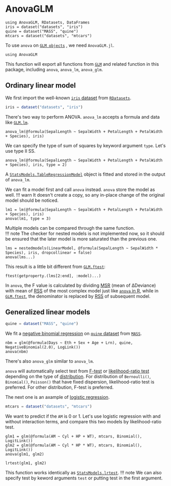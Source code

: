 # AnovaGLM
```@setup glm
using AnovaGLM, RDatasets, DataFrames
iris = dataset("datasets", "iris")
quine = dataset("MASS", "quine")
mtcars = dataset("datasets", "mtcars")
```
To use `anova` on [`GLM objects`](https://juliastats.org/GLM.jl/stable/) , we need `AnovaGLM.jl`.
```@example glm
using AnovaGLM
```
This function will export all functions from [`GLM`](https://juliastats.org/GLM.jl/stable/) and related function in this package, including `anova`, `anova_lm`, `anova_glm`.
## Ordinary linear model
We first import the well-known [`iris` dataset](https://en.wikipedia.org/wiki/Iris_flower_data_set) from [`RDatasets`](https://github.com/JuliaStats/RDatasets.jl).
```julia
iris = dataset("datasets", "iris")
```
There's two way to perform ANOVA. `anova_lm` accepts a formula and data like [`GLM.lm`](https://juliastats.org/GLM.jl/stable/api/#GLM.lm).
```@example glm
anova_lm(@formula(SepalLength ~ SepalWidth + PetalLength + PetalWidth + Species), iris)
```
We can specify the type of sum of squares by keyword argument `type`. Let's use type II SS.
```@example glm
anova_lm(@formula(SepalLength ~ SepalWidth + PetalLength + PetalWidth + Species), iris, type = 2)
```
A [`StatsModels.TableRegressionModel`](https://juliastats.org/StatsModels.jl/stable/api/#StatsModels.TableRegressionModel) object is fitted and stored in the output of `anova_lm`.  

We can fit a model first and call `anova` instead. `anova` store the model as well.
!!! warn
    It doesn't create a copy, so any in-place change of the original model should be noticed. 
```@example glm
lm1 = lm(@formula(SepalLength ~ SepalWidth + PetalLength + PetalWidth + Species), iris)
anova(lm1, type = 3)
```
Multiple models can be compared through the same function.  
!!! note
    The checker for nested models is not implemented now, so it should be ensured that the later model is more saturated than the previous one.  
```@example glm
lms = nestedmodels(LinearModel, @formula(SepalLength ~ SepalWidth * Species), iris, dropcollinear = false)
anova(lms...)
```
This result is a little bit different from [`GLM.ftest`](https://juliastats.org/GLM.jl/stable/api/#GLM.ftest):
```@example glm
ftest(getproperty.(lms[2:end], :model)...)
```
In `anova`, the F value is calculated by dividing [MSR](https://en.wikipedia.org/wiki/Mean_squared_error) (mean of ΔDeviance) with mean of [RSS](https://en.wikipedia.org/wiki/Residual_sum_of_squares) of the most complex model just like [`anova` in R](https://www.rdocumentation.org/packages/stats/versions/3.6.2/topics/anova), while in [`GLM.ftest`](https://juliastats.org/GLM.jl/stable/api/#GLM.ftest), the denominator is replaced by [RSS](https://en.wikipedia.org/wiki/Residual_sum_of_squares) of subsequent model.
## Generalized linear models 
```julia
quine = dataset("MASS", "quine")
```
We fit a [negative binomial regression](https://en.wikipedia.org/wiki/Generalized_linear_model) on [`quine` dataset](https://www.rdocumentation.org/packages/MASS/versions/7.3-57/topics/quine) from [`MASS`](https://www.rdocumentation.org/packages/MASS/versions/7.3-57).
```@example glm
nbm = glm(@formula(Days ~ Eth + Sex + Age + Lrn), quine, NegativeBinomial(2.0), LogLink())
anova(nbm)
```
There's also `anova_glm` similar to `anova_lm`.  

`anova` will automatically select test from [F-test](https://en.wikipedia.org/wiki/F-test) or [likelihood-ratio test](https://en.wikipedia.org/wiki/Likelihood-ratio_test) depending on the type of [distribution](https://juliastats.org/GLM.jl/stable/#Fitting-GLM-models). For distribution of `Bernoulli()`, `Binomial()`, `Poisson()` that have fixed dispersion, likelihood-ratio test is preferred. For other distribution, F-test is preferred.  

The next one is an axample of [logistic regression](https://en.wikipedia.org/wiki/Logistic_regression).
```julia
mtcars = dataset("datasets", "mtcars")
```
We want to predict if the `AM` is 0 or 1. Let's use logistic regression with and without interaction terms, and compare this two models by likelihood-ratio test. 
```@example glm
glm1 = glm(@formula(AM ~ Cyl + HP + WT), mtcars, Binomial(), LogitLink())
glm2 = glm(@formula(AM ~ Cyl * HP * WT), mtcars, Binomial(), LogitLink())
anova(glm1, glm2)
```
```@example glm
lrtest(glm1, glm2)
```
This function works identically as [`StatsModels.lrtest`](https://juliastats.org/StatsModels.jl/stable/api/#StatsModels.lrtest).
!!! note
    We can also specify test by keword arguments `test` or putting test in the first argument.
